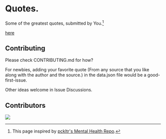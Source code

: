 # Quotes.
Some of the greatest quotes, submitted by You.[^1]

[here](https://jayshukla8.github.io/Quotes/)

## Contributing
Please check CONTRIBUTING.md for how?

For newbies, adding your favorite quote (From any source that you like along with the author and the source.) in the data.json file would be a good-first-issue. 

Other ideas welcome in Issue Discussions.

## Contributors
<a href="https://github.com/JayShukla8/Quotes/graphs/contributors">
  <img src="https://contrib.rocks/image?repo=JayShukla8/Quotes" />
</a>

[^1]: This page inspired by [pckltr's Mental Health Repo](https://github.com/pckltr/mental-health).


